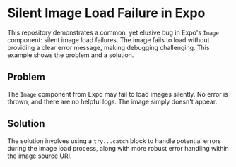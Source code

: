 # Silent Image Load Failure in Expo

This repository demonstrates a common, yet elusive bug in Expo's `Image` component: silent image load failures.  The image fails to load without providing a clear error message, making debugging challenging.  This example shows the problem and a solution.

## Problem

The `Image` component from Expo may fail to load images silently.  No error is thrown, and there are no helpful logs. The image simply doesn't appear.

## Solution

The solution involves using a `try...catch` block to handle potential errors during the image load process, along with more robust error handling within the image source URI.